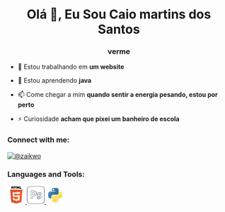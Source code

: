 <h1 align="center">Olá 👋, Eu Sou Caio martins dos Santos</h1>
<h3 align="center">verme</h3>

- 🔭 Estou trabalhando em **um website**

- 🌱 Estou aprendendo **java**

- 📫 Come chegar a mim **quando sentir a energia pesando, estou por perto**

- ⚡ Curiosidade **acham que pixei um banheiro de escola**

<h3 align="left">Connect with me:</h3>
<p align="left">
<a href="https://instagram.com/@zaikwo" target="blank"><img align="center" src="https://raw.githubusercontent.com/rahuldkjain/github-profile-readme-generator/master/src/images/icons/Social/instagram.svg" alt="@zaikwo" height="30" width="40" /></a>
</p>

<h3 align="left">Languages and Tools:</h3>
<p align="left"> <a href="https://www.w3.org/html/" target="_blank" rel="noreferrer"> <img src="https://raw.githubusercontent.com/devicons/devicon/master/icons/html5/html5-original-wordmark.svg" alt="html5" width="40" height="40"/> </a> <a href="https://www.photoshop.com/en" target="_blank" rel="noreferrer"> <img src="https://raw.githubusercontent.com/devicons/devicon/master/icons/photoshop/photoshop-line.svg" alt="photoshop" width="40" height="40"/> </a> <a href="https://www.python.org" target="_blank" rel="noreferrer"> <img src="https://raw.githubusercontent.com/devicons/devicon/master/icons/python/python-original.svg" alt="python" width="40" height="40"/> </a> </p>

